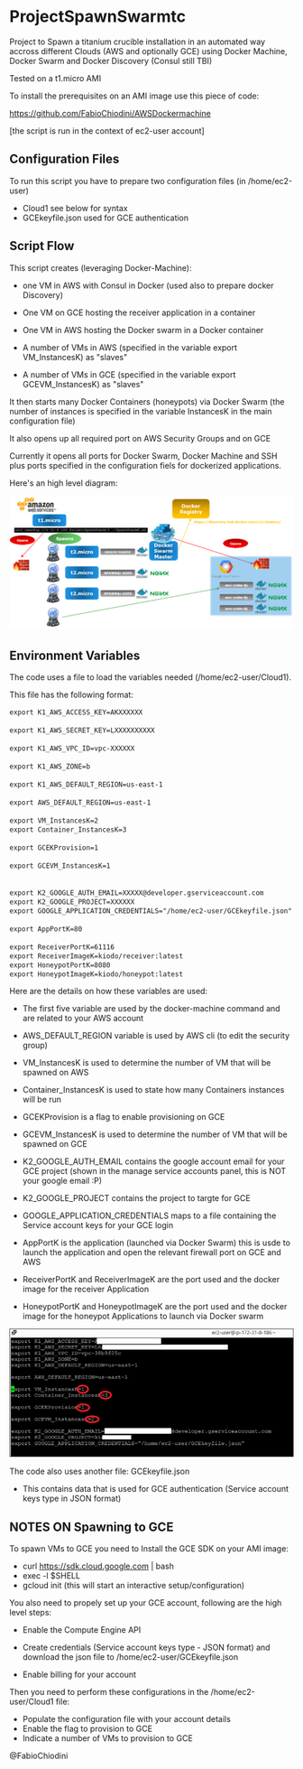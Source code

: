 # ProjectSpawnSwarmtc
Project to Spawn a titanium crucible installation in an automated way accross different Clouds (AWS and optionally GCE) using Docker Machine, Docker Swarm and Docker Discovery (Consul still TBI)

Tested on a t1.micro AMI

To install the prerequisites on an AMI image use this piece of code:

https://github.com/FabioChiodini/AWSDockermachine

[the script is run in the context of ec2-user account]

## Configuration Files
To run this script you have to prepare two configuration files (in /home/ec2-user)
- Cloud1 see below for syntax
- GCEkeyfile.json used for GCE authentication


## Script Flow

This script creates (leveraging Docker-Machine):

- one VM in AWS with Consul in Docker (used also to prepare docker Discovery)

- One VM on GCE hosting the receiver application in a container

- One VM in AWS hosting the Docker swarm in a Docker container

- A number of VMs in AWS (specified in the variable export VM_InstancesK) as "slaves"

- A number of VMs in GCE (specified in the variable export GCEVM_InstancesK) as "slaves" 


It then starts many Docker Containers (honeypots) via Docker Swarm (the number of instances is specified in the variable InstancesK in the main configuration file)

It also opens up all required port on AWS Security Groups and on GCE

Currently it opens all ports for Docker Swarm, Docker Machine and SSH plus ports specified in the configuration fiels for dockerized applications.

Here's an high level diagram: 

![Alt text](SpawnKOverview.png "SpawnKOverview")

## Environment Variables

The code uses a file to load the variables needed (/home/ec2-user/Cloud1).

This file has the following format:

```
export K1_AWS_ACCESS_KEY=AKXXXXXX

export K1_AWS_SECRET_KEY=LXXXXXXXXXX

export K1_AWS_VPC_ID=vpc-XXXXXX

export K1_AWS_ZONE=b

export K1_AWS_DEFAULT_REGION=us-east-1

export AWS_DEFAULT_REGION=us-east-1

export VM_InstancesK=2
export Container_InstancesK=3

export GCEKProvision=1

export GCEVM_InstancesK=1


export K2_GOOGLE_AUTH_EMAIL=XXXXX@developer.gserviceaccount.com
export K2_GOOGLE_PROJECT=XXXXXX
export GOOGLE_APPLICATION_CREDENTIALS="/home/ec2-user/GCEkeyfile.json"

export AppPortK=80

export ReceiverPortK=61116
export ReceiverImageK=kiodo/receiver:latest
export HoneypotPortK=8080
export HoneypotImageK=kiodo/honeypot:latest

```

Here are the details on how these variables are used:

- The first five variable are used by the docker-machine command and are related to your AWS account

- AWS_DEFAULT_REGION variable is used by AWS cli (to edit the security group) 

- VM_InstancesK is used to determine the number of VM that will be spawned on AWS 
- Container_InstancesK is used to state how many Containers instances will be run

- GCEKProvision is a flag to enable provisioning on GCE
- GCEVM_InstancesK is used to determine the number of VM that will be spawned on GCE

- K2_GOOGLE_AUTH_EMAIL contains the google account email for your GCE project (shown in the manage service accounts panel, this is NOT your google email :P)

- K2_GOOGLE_PROJECT contains the project to targte for GCE

- GOOGLE_APPLICATION_CREDENTIALS maps to a file containing the Service account keys for your GCE login

- AppPortK is the application (launched via Docker Swarm) this is usde to launch the application and open the relevant firewall port on GCE and AWS

- ReceiverPortK and ReceiverImageK are the port used and the docker image for the receiver Application

- HoneypotPortK and HoneypotImageK are the port used and the docker image for the honeypot Applications to launch via Docker swarm


![Alt text](Cloud1.png "Cloud1")

The code also uses another file: GCEkeyfile.json 
- This contains data that is used for GCE authentication (Service account keys type in JSON format)

## NOTES ON Spawning to GCE

To spawn VMs to GCE you need to Install the GCE SDK on your AMI image:
- curl https://sdk.cloud.google.com | bash
- exec -l $SHELL
- gcloud init (this will start an interactive setup/configuration)

You also need to propely set up your GCE account, following are the high level steps:

- Enable the Compute Engine API

- Create credentials (Service account keys type - JSON format) and download the json file to /home/ec2-user/GCEkeyfile.json

- Enable billing for your account

Then you need to perform these configurations in the /home/ec2-user/Cloud1 file:

- Populate the configuration file with your account details
- Enable the flag to provision to GCE
- Indicate a number of VMs to provision to GCE





@FabioChiodini



